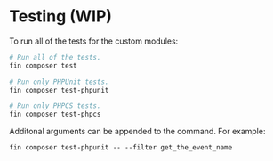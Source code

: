 # Testing (WIP)

To run all of the tests for the custom modules:

```bash
# Run all of the tests.
fin composer test

# Run only PHPUnit tests.
fin composer test-phpunit

# Run only PHPCS tests.
fin composer test-phpcs
```

Additonal arguments can be appended to the command. For example:

```
fin composer test-phpunit -- --filter get_the_event_name
```
